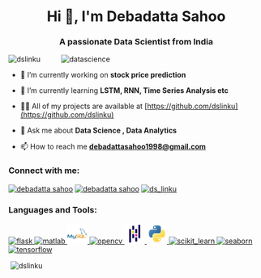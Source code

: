 <h1 align="center">Hi 👋, I'm Debadatta Sahoo</h1>
<h3 align="center">A passionate Data Scientist from India</h3>

<img align="right" alt="datascience" width="400" src="https://media.giphy.com/media/l46Cy1rHbQ92uuLXa/giphy.gif">

<p align="left"> <img src="https://komarev.com/ghpvc/?username=dslinku&label=Profile%20views&color=0e75b6&style=flat" alt="dslinku" /> </p>

- 🔭 I’m currently working on **stock price prediction**

- 🌱 I’m currently learning **LSTM, RNN, Time Series Analysis etc**

- 👨‍💻 All of my projects are available at [https://github.com/dslinku](https://github.com/dslinku)

- 💬 Ask me about **Data Science , Data Analytics**

- 📫 How to reach me **debadattasahoo1998@gmail.com**

<h3 align="left">Connect with me:</h3>
<p align="left">
<a href="https://linkedin.com/in/debadatta sahoo" target="blank"><img align="center" src="https://raw.githubusercontent.com/rahuldkjain/github-profile-readme-generator/master/src/images/icons/Social/linked-in-alt.svg" alt="debadatta sahoo" height="30" width="40" /></a>
<a href="https://kaggle.com/debadatta sahoo" target="blank"><img align="center" src="https://raw.githubusercontent.com/rahuldkjain/github-profile-readme-generator/master/src/images/icons/Social/kaggle.svg" alt="debadatta sahoo" height="30" width="40" /></a>
<a href="https://instagram.com/ds_linku" target="blank"><img align="center" src="https://raw.githubusercontent.com/rahuldkjain/github-profile-readme-generator/master/src/images/icons/Social/instagram.svg" alt="ds_linku" height="30" width="40" /></a>
</p>

<h3 align="left">Languages and Tools:</h3>
<p align="left"> <a href="https://flask.palletsprojects.com/" target="_blank" rel="noreferrer"> <img src="https://www.vectorlogo.zone/logos/pocoo_flask/pocoo_flask-icon.svg" alt="flask" width="40" height="40"/> </a> <a href="https://www.mathworks.com/" target="_blank" rel="noreferrer"> <img src="https://upload.wikimedia.org/wikipedia/commons/2/21/Matlab_Logo.png" alt="matlab" width="40" height="40"/> </a> <a href="https://www.mysql.com/" target="_blank" rel="noreferrer"> <img src="https://raw.githubusercontent.com/devicons/devicon/master/icons/mysql/mysql-original-wordmark.svg" alt="mysql" width="40" height="40"/> </a> <a href="https://opencv.org/" target="_blank" rel="noreferrer"> <img src="https://www.vectorlogo.zone/logos/opencv/opencv-icon.svg" alt="opencv" width="40" height="40"/> </a> <a href="https://pandas.pydata.org/" target="_blank" rel="noreferrer"> <img src="https://raw.githubusercontent.com/devicons/devicon/2ae2a900d2f041da66e950e4d48052658d850630/icons/pandas/pandas-original.svg" alt="pandas" width="40" height="40"/> </a> <a href="https://www.python.org" target="_blank" rel="noreferrer"> <img src="https://raw.githubusercontent.com/devicons/devicon/master/icons/python/python-original.svg" alt="python" width="40" height="40"/> </a> <a href="https://scikit-learn.org/" target="_blank" rel="noreferrer"> <img src="https://upload.wikimedia.org/wikipedia/commons/0/05/Scikit_learn_logo_small.svg" alt="scikit_learn" width="40" height="40"/> </a> <a href="https://seaborn.pydata.org/" target="_blank" rel="noreferrer"> <img src="https://seaborn.pydata.org/_images/logo-mark-lightbg.svg" alt="seaborn" width="40" height="40"/> </a> <a href="https://www.tensorflow.org" target="_blank" rel="noreferrer"> <img src="https://www.vectorlogo.zone/logos/tensorflow/tensorflow-icon.svg" alt="tensorflow" width="40" height="40"/> </a> </p>

<p>&nbsp;<img align="center" src="https://github-readme-stats.vercel.app/api?username=dslinku&show_icons=true&locale=en" alt="dslinku" /></p>
